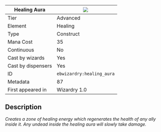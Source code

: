 | Healing Aura |![](https://github.com/Electroblob77/Wizardry/blob/1.12.2/src/main/resources/assets/ebwizardry/textures/spells/healing_aura.png)|
|---|---|
| Tier | Advanced |
| Element | Healing |
| Type | Construct |
| Mana Cost | 35 |
| Continuous | No |
| Cast by wizards | Yes |
| Cast by dispensers | Yes |
| ID | `ebwizardry:healing_aura` |
| Metadata | 87 |
| First appeared in | Wizardry 1.0 |
## Description
_Creates a zone of healing energy which regenerates the health of any ally inside it. Any undead inside the healing aura will slowly take damage._